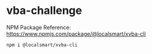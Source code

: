 # vba-challenge

NPM Package Reference: https://www.npmjs.com/package/@localsmart/xvba-cli

```
npm i @localsmart/xvba-cli
```
